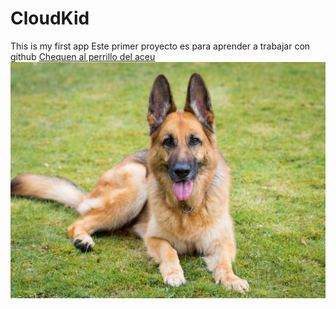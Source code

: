 # CloudKid
This is my first app
Este primer proyecto es para aprender a trabajar con github
[Chequen al perrillo del aceu](https://youtu.be/XUzUwqF2za8)
![Ira un perrillo](Perrillo.jpg)
